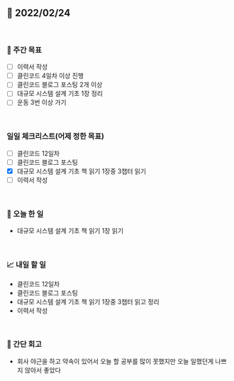 ## 📅 2022/02/24

<br/>

### 🏹 주간 목표

- [ ] 이력서 작성
- [ ] 클린코드 4일차 이상 진행
- [ ] 클린코드 블로그 포스팅 2개 이상
- [ ] 대규모 시스템 설계 기초 1장 정리
- [ ] 운동 3번 이상 가기

<br/>

### 일일 체크리스트(어제 정한 목표)

- [ ] 클린코드 12일차
- [ ] 클린코드 블로그 포스팅
- [x] 대규모 시스템 설계 기초 책 읽기 1장중 3챕터 읽기
- [ ] 이력서 작성

<br/>

### 💯 오늘 한 일

- 대규모 시스템 설계 기초 책 읽기 1장 읽기

<br/>

### 📈 내일 할 일

- 클린코드 12일차
- 클린코드 블로그 포스팅
- 대규모 시스템 설계 기초 책 읽기 1장중 3챕터 읽고 정리
- 이력서 작성


<br/>

### 🧐 간단 회고

- 회사 야근을 하고 약속이 있어서 오늘 할 공부를 많이 못했지만 오늘 일했던게 나쁘지 않아서 좋았다

